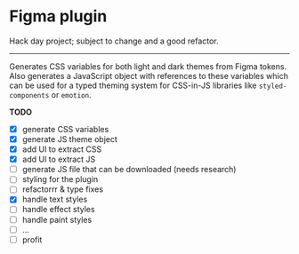# Figma plugin

Hack day project; subject to change and a good refactor.

---

Generates CSS variables for both light and dark themes from Figma tokens.
Also generates a JavaScript object with references to these variables which can
be used for a typed theming system for CSS-in-JS libraries like
`styled-components` or `emotion`.

**TODO**

- [x] generate CSS variables
- [x] generate JS theme object
- [x] add UI to extract CSS
- [x] add UI to extract JS
- [ ] generate JS file that can be downloaded (needs research)
- [ ] styling for the plugin
- [ ] refactorrr & type fixes
- [x] handle text styles
- [ ] handle effect styles
- [ ] handle paint styles
- [ ] ...
- [ ] profit
